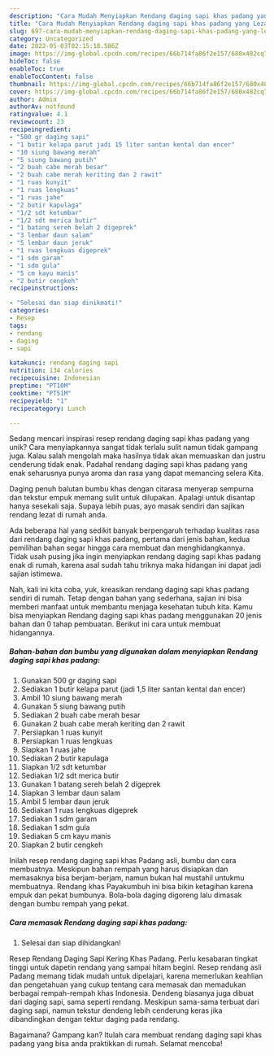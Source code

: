 ```yaml
---
description: "Cara Mudah Menyiapkan Rendang daging sapi khas padang yang Lezat Sekali"
title: "Cara Mudah Menyiapkan Rendang daging sapi khas padang yang Lezat Sekali"
slug: 697-cara-mudah-menyiapkan-rendang-daging-sapi-khas-padang-yang-lezat-sekali
category: Uncategorized
date: 2022-05-03T02:15:18.586Z
image: https://img-global.cpcdn.com/recipes/66b714fa86f2e157/680x482cq70/rendang-daging-sapi-khas-padang-foto-resep-utama.jpg
hideToc: false
enableToc: true
enableTocContent: false
thumbnail: https://img-global.cpcdn.com/recipes/66b714fa86f2e157/680x482cq70/rendang-daging-sapi-khas-padang-foto-resep-utama.jpg
cover: https://img-global.cpcdn.com/recipes/66b714fa86f2e157/680x482cq70/rendang-daging-sapi-khas-padang-foto-resep-utama.jpg
author: Admin
authorAv: notfound
ratingvalue: 4.1
reviewcount: 23
recipeingredient:
- "500 gr daging sapi"
- "1 butir kelapa parut jadi 15 liter santan kental dan encer"
- "10 siung bawang merah"
- "5 siung bawang putih"
- "2 buah cabe merah besar"
- "2 buah cabe merah keriting dan 2 rawit"
- "1 ruas kunyit"
- "1 ruas lengkuas"
- "1 ruas jahe"
- "2 butir kapulaga"
- "1/2 sdt ketumbar"
- "1/2 sdt merica butir"
- "1 batang sereh belah 2 digeprek"
- "3 lembar daun salam"
- "5 lembar daun jeruk"
- "1 ruas lengkuas digeprek"
- "1 sdm garam"
- "1 sdm gula"
- "5 cm kayu manis"
- "2 butir cengkeh"
recipeinstructions:

- "Selesai dan siap dinikmati!"
categories:
- Resep
tags:
- rendang
- daging
- sapi

katakunci: rendang daging sapi 
nutrition: 134 calories
recipecuisine: Indonesian
preptime: "PT10M"
cooktime: "PT51M"
recipeyield: "1"
recipecategory: Lunch

---
```





Sedang mencari inspirasi resep rendang daging sapi khas padang yang unik? Cara menyiapkannya sangat tidak terlalu sulit namun tidak gampang juga. Kalau salah mengolah maka hasilnya tidak akan memuaskan dan justru cenderung tidak enak. Padahal rendang daging sapi khas padang yang enak seharusnya punya aroma dan rasa yang dapat memancing selera Kita.





Daging penuh balutan bumbu khas dengan citarasa menyerap sempurna dan tekstur empuk memang sulit untuk dilupakan. Apalagi untuk disantap hanya sesekali saja. Supaya lebih puas, ayo masak sendiri dan sajikan rendang lezat di rumah anda.

Ada beberapa hal yang sedikit banyak berpengaruh terhadap kualitas rasa dari rendang daging sapi khas padang, pertama dari jenis bahan, kedua pemilihan bahan segar hingga cara membuat dan menghidangkannya. Tidak usah pusing jika ingin menyiapkan rendang daging sapi khas padang enak di rumah, karena asal sudah tahu triknya maka hidangan ini dapat jadi sajian istimewa.






Nah, kali ini kita coba, yuk, kreasikan rendang daging sapi khas padang sendiri di rumah. Tetap dengan bahan yang sederhana, sajian ini bisa memberi manfaat untuk membantu menjaga kesehatan tubuh kita. Kamu bisa menyiapkan Rendang daging sapi khas padang menggunakan 20 jenis bahan dan 0 tahap pembuatan. Berikut ini cara untuk membuat hidangannya.

<!--inarticleads1-->

##### Bahan-bahan dan bumbu yang digunakan dalam menyiapkan Rendang daging sapi khas padang:

1. Gunakan 500 gr daging sapi
1. Sediakan 1 butir kelapa parut (jadi 1,5 liter santan kental dan encer)
1. Ambil 10 siung bawang merah
1. Gunakan 5 siung bawang putih
1. Sediakan 2 buah cabe merah besar
1. Gunakan 2 buah cabe merah keriting dan 2 rawit
1. Persiapkan 1 ruas kunyit
1. Persiapkan 1 ruas lengkuas
1. Siapkan 1 ruas jahe
1. Sediakan 2 butir kapulaga
1. Siapkan 1/2 sdt ketumbar
1. Sediakan 1/2 sdt merica butir
1. Gunakan 1 batang sereh belah 2 digeprek
1. Siapkan 3 lembar daun salam
1. Ambil 5 lembar daun jeruk
1. Sediakan 1 ruas lengkuas digeprek
1. Sediakan 1 sdm garam
1. Sediakan 1 sdm gula
1. Sediakan 5 cm kayu manis
1. Siapkan 2 butir cengkeh


Inilah resep rendang daging sapi khas Padang asli, bumbu dan cara membuatnya. Meskipun bahan rempah yang harus disiapkan dan memasaknya bisa berjam-berjam, namun bukan hal mustahil untukmu membuatnya. Rendang khas Payakumbuh ini bisa bikin ketagihan karena empuk dan pekat bumbunya. Bola-bola daging digoreng lalu dimasak dengan bumbu rempah yang pekat. 

<!--inarticleads2-->

##### Cara memasak Rendang daging sapi khas padang:


1. Selesai dan siap dihidangkan!

Resep Rendang Daging Sapi Kering Khas Padang. Perlu kesabaran tingkat tinggi untuk dapetin rendang yang sampai hitam begini. Resep rendang asli Padang memang tidak mudah untuk dipelajari, karena memerlukan keahlian dan pengetahuan yang cukup tentang cara memasak dan memadukan berbagai rempah-rempah khas Indonesia. Dendeng biasanya juga dibuat dari daging sapi, sama seperti rendang. Meskipun sama-sama terbuat dari daging sapi, namun tekstur dendeng lebih cenderung keras jika dibandingkan dengan tektur daging pada rendang. 

Bagaimana? Gampang kan? Itulah cara membuat rendang daging sapi khas padang yang bisa anda praktikkan di rumah. Selamat mencoba!
